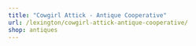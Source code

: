 ```yaml
---
title: "Cowgirl Attick - Antique Cooperative"
url: /lexington/cowgirl-attick-antique-cooperative/
shop: antiques
---
```

